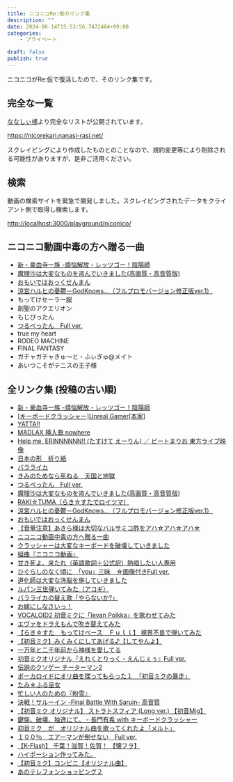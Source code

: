 ```yaml
---
title: ニコニコRe:仮のリンク集
description: ""
date: 2024-06-14T15:53:56.7472404+09:00
categories:
    - プライベート

draft: false
publish: true
---
```


ニコニコがRe:仮で復活したので、そのリンク集です。

## 完全な一覧

[ななしぃ様](https://x.com/nanasi_rasi)より完全なリストが公開されています。

https://nicorekari.nanasi-rasi.net/

スクレイピングにより作成したものとのことなので、規約変更等により削除される可能性がありますが、是非ご活用ください。

## 検索

動画の検索サイトを緊急で開発しました。スクレイピングされたデータをクライアント側で取得し検索します。

[http://localhost:3000/playground/niconico/](http://localhost:3000/playground/niconico/)

## ニコニコ動画中毒の方へ贈る一曲

- [新・豪血寺一族 -煩悩解放 - レッツゴー！陰陽師](https://www.nicovideo.jp/watch_tmp/sm9)
- [魔理沙は大変なものを盗んでいきました(高画質・高音質版)](https://www.nicovideo.jp/watch_tmp/sm201996)
- [おもいではおっくせんまん](https://www.nicovideo.jp/watch_tmp/sm369808)
- [涼宮ハルヒの憂鬱－GodKnows...（フルプロモバージョン修正版ver.1）](https://www.nicovideo.jp/watch_tmp/sm350258)
- もってけセーラー服
- 創聖のアクエリオン
- もじぴったん
- [つるぺったん　Full ver.](https://www.nicovideo.jp/watch_tmp/sm183036)
- true my heart
- RODEO MACHINE
- FINAL FANTASY
- ガチャガチャきゅ〜と・ふぃぎゅ@メイト
- あいつこそがテニスの王子様

## 全リンク集 (投稿の古い順)

- [新・豪血寺一族 -煩悩解放 - レッツゴー！陰陽師](https://www.nicovideo.jp/watch_tmp/sm9)
- [[キーボードクラッシャー]Unreal Gamer[本家]](https://www.nicovideo.jp/watch_tmp/sm167)
- [YATTA!!](https://www.nicovideo.jp/watch_tmp/sm18061)
- [MADLAX 挿入曲 nowhere](https://www.nicovideo.jp/watch_tmp/sm22396)
- [Help me, ERINNNNNN!! (たすけて えーりん) ／ ビートまりお 東方ライブ映像](https://www.nicovideo.jp/watch_tmp/sm26998)
- [日本の形　折り紙](https://www.nicovideo.jp/watch_tmp/sm58031)
- [バラライカ](https://www.nicovideo.jp/watch_tmp/sm87799)
- [きみのためなら死ねる　天国と地獄](https://www.nicovideo.jp/watch_tmp/sm150712)
- [つるぺったん　Full ver.](https://www.nicovideo.jp/watch_tmp/sm183036)
- [魔理沙は大変なものを盗んでいきました(高画質・高音質版)](https://www.nicovideo.jp/watch_tmp/sm201996)
- [RAKI☆TUMA（らき☆すたでロイツマ）](https://www.nicovideo.jp/watch_tmp/sm253523)
- [涼宮ハルヒの憂鬱－GodKnows...（フルプロモバージョン修正版ver.1）](https://www.nicovideo.jp/watch_tmp/sm350258)
- [おもいではおっくせんまん](https://www.nicovideo.jp/watch_tmp/sm369808)
- [【音量注意】あきら様は大切なバルサミコ酢をアハ☆アハ☆アハ☆](https://www.nicovideo.jp/watch_tmp/sm395323)
- [ニコニコ動画中毒の方へ贈る一曲](https://www.nicovideo.jp/watch_tmp/sm405303)
- [クラッシャーは大変なキーボードを破壊していきました](https://www.nicovideo.jp/watch_tmp/sm427208)
- [組曲『ニコニコ動画』](https://www.nicovideo.jp/watch_tmp/sm500873)
- [甘き死よ、来たれ（英語歌詞＋公式訳）熱唱したい人専用](https://www.nicovideo.jp/watch_tmp/sm586113)
- [ひぐらしのなく頃に　「you」三昧　☆画像付きFull ver.](https://www.nicovideo.jp/watch_tmp/sm590449)
- [道化師は大変な洗脳を施していきました](https://www.nicovideo.jp/watch_tmp/sm593231)
- [ルパン三世弾いてみた（アコギ）](https://www.nicovideo.jp/watch_tmp/sm626165)
- [バラライカの替え歌「やらないか?」](https://www.nicovideo.jp/watch_tmp/sm738503)
- [お嫁にしなさいっ！](https://www.nicovideo.jp/watch_tmp/sm790566)
- [VOCALOID2 初音ミクに「Ievan Polkka」を歌わせてみた](https://www.nicovideo.jp/watch_tmp/sm982882)
- [エヴァをドラえもんで吹き替えてみた](https://www.nicovideo.jp/watch_tmp/sm989809)
- [【らき☆すた　もってけベース　Ｆｕｌｌ】 視界不良で弾いてみた](https://www.nicovideo.jp/watch_tmp/sm1042065)
- [【初音ミク】みくみくにしてあげる♪【してやんよ】](https://www.nicovideo.jp/watch_tmp/sm1097445)
- [一万年と二千年前から神様を愛してる](https://www.nicovideo.jp/watch_tmp/sm1104006)
- [初音ミクオリジナル『えれくとりっく・えんじぇぅ』Full ver.](https://www.nicovideo.jp/watch_tmp/sm1249071)
- [伝説のクソゲー チーターマン2](https://www.nicovideo.jp/watch_tmp/sm1289422)
- [ボーカロイドにオリ曲を喋ってもらった１　「初音ミクの暴走」](https://www.nicovideo.jp/watch_tmp/sm1342044)
- [たみ☆ふる巫女](https://www.nicovideo.jp/watch_tmp/sm1413044)
- [忙しい人のための『粉雪』](https://www.nicovideo.jp/watch_tmp/sm1592472)
- [決戦！サルーイン -Final Battle With Saruin- 高音質](https://www.nicovideo.jp/watch_tmp/sm1597220)
- [【初音ミク オリジナル】 ストラトスフィア (Long ver.) 【初音Mig】](https://www.nicovideo.jp/watch_tmp/sm1613775)
- [鍵盤、破壊、独逸にて。 - 長門有希 with キーボードクラッシャー](https://www.nicovideo.jp/watch_tmp/sm1685138)
- [初音ミク　が　オリジナル曲を歌ってくれたよ「メルト」](https://www.nicovideo.jp/watch_tmp/sm1715919)
- [１００％　エアーマンが倒せない　Full ver.](https://www.nicovideo.jp/watch_tmp/sm1787131)
- [【K-Flash】 千葉！滋賀！佐賀！ 【懐フラ】](https://www.nicovideo.jp/watch_tmp/sm1886770)
- [ハイポーション作ってみた。](https://www.nicovideo.jp/watch_tmp/sm1890440)
- [【初音ミク】コンビニ【オリジナル曲】](https://www.nicovideo.jp/watch_tmp/sm1908098)
- [あのテレフォンショッピング２](https://www.nicovideo.jp/watch_tmp/sm1915494)
